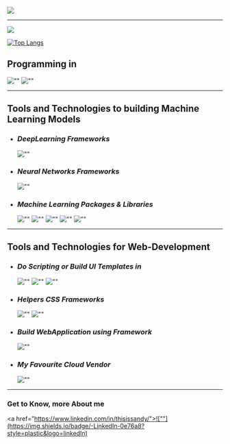 ![](https://miro.medium.com/max/700/0*JKyzq_e9TUlb84wX?v=4&h=300&w=300 "")

***

![](https://github-profile-summary-cards.vercel.app/api/cards/profile-details?username=thisissandy&theme=dracula)

[![Top Langs](https://github-readme-stats.vercel.app/api/top-langs/?username=thisissandy)](https://github.com/thisissandy/github-readme-stats&show_icons=true)

## Programming in

![""](https://img.shields.io/static/v1?label=python&message=programming&color=000?style=for-the-badge&logo=python&logoColor=white&style=for-the-badge\ "")
![""](https://img.shields.io/static/v1?label=JavaScript&message=programming&color=000?style=for-the-badge&logo=javascript&logoColor=white&style=for-the-badge\ "")

***

## Tools and Technologies to building Machine Learning Models
- ### *DeepLearning Frameworks*
  ![""](https://img.shields.io/static/v1?label=TensorFlow&message=Scripting&color=000?style=for-the-badge&logo=tensorflow&logoColor=white&style=for-the-badge\ "")

- ### *Neural Networks Frameworks*
  ![""](https://img.shields.io/static/v1?label=Keras&message=Scripting&color=000?style=for-the-badge&logo=Keras&logoColor=white&style=for-the-badge\ "")

- ### *Machine Learning Packages & Libraries*
  ![""](https://img.shields.io/static/v1?label=OpenCV&message=Scripting&color=000?style=for-the-badge&logo=opencv&logoColor=white&style=for-the-badge\ "")
  ![""](https://img.shields.io/static/v1?label=Numpy&message=Scripting&color=000?style=for-the-badge&logo=numpy&logoColor=white&style=for-the-badge\ "")
  ![""](https://img.shields.io/static/v1?label=Pandas&message=Scripting&color=000?style=for-the-badge&logo=pandas&logoColor=white&style=for-the-badge\ "")
  ![""](https://img.shields.io/static/v1?label=SK-learn&message=Scripting&color=000?style=for-the-badge&logo=sklearn&logoColor=white&style=for-the-badge\ "")
  ![""](https://img.shields.io/static/v1?label=MatPlotLib&message=Scripting&color=000?style=for-the-badge&logo=numpy&logoColor=white&style=for-the-badge\ "")

***

## Tools and Technologies for Web-Development

- ### *Do Scripting or Build UI Templates in*
  ![""](https://img.shields.io/static/v1?label=HTML5&message=Scripting&color=000?style=for-the-badge&logo=html5&logoColor=white&style=for-the-badge\ "")
  ![""](https://img.shields.io/static/v1?label=CSS3&message=Scripting&color=000?style=for-the-badge&logo=css3&logoColor=white&style=for-the-badge\ "")
  ![""](https://img.shields.io/static/v1?label=JavaScript&message=Scripting&color=000?style=for-the-badge&logo=javascript&logoColor=white&style=for-the-badge\ "")

- ### *Helpers CSS Frameworks*
  ![""](https://img.shields.io/static/v1?label=Bootstrap&message=Scripting&color=000?style=for-the-badge&logo=bootstrap&logoColor=white&style=for-the-badge\ "")
  ![""](https://img.shields.io/static/v1?label=Tailwind&message=Scripting&color=000?style=for-the-badge&logo=Tailwind&logoColor=white&style=for-the-badge\ "")


- ### *Build WebApplication using Framework*
  ![""](https://img.shields.io/static/v1?label=Django&message=Scripting&color=000?style=for-the-badge&logo=Django&logoColor=white&style=for-the-badge\ "")


- ### *My Favourite Cloud Vendor*
  ![""](https://img.shields.io/static/v1?label=AWS&message=Scripting&color=000?style=for-the-badge&logo=aws&logoColor=white&style=for-the-badge\ "")

***


### Get to Know, more About me
<a href=”https://www.linkedin.com/in/thisissandy/">![""](https://img.shields.io/badge/-LinkedIn-0e76a8?style=plastic&logo=linkedIn)</a>                         
                                                    
